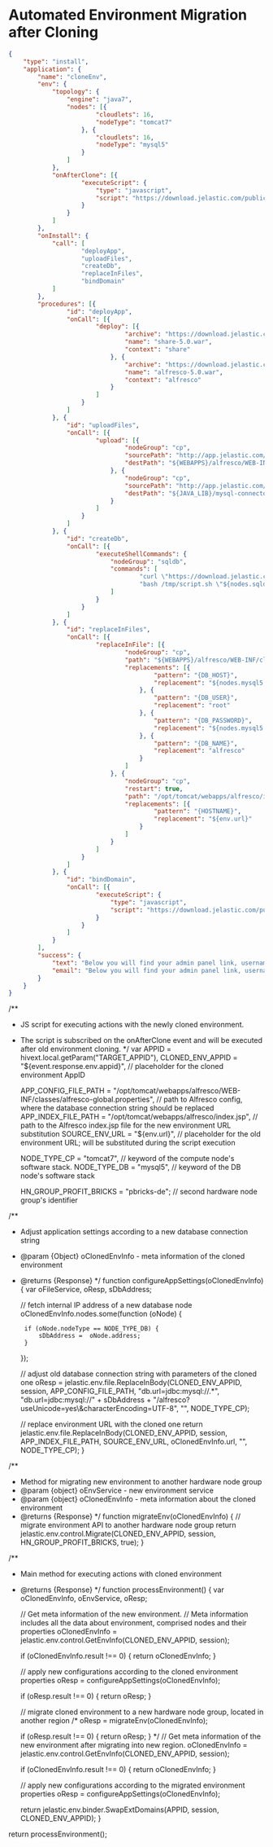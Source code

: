 # Automated Environment Migration after Cloning
``` json
{
	"type": "install",
	"application": {
		"name": "cloneEnv",
		"env": {
			"topology": {
				"engine": "java7",
				"nodes": [{
						"cloudlets": 16,
						"nodeType": "tomcat7"
					}, {
						"cloudlets": 16,
						"nodeType": "mysql5"
					}
				]
			},
			"onAfterClone": [{
					"executeScript": {
						"type": "javascript",
						"script": "https://download.jelastic.com/public.php?service=files&t=a6a659b4fcb85f4289559747b5568e4e&download"
					}
				}
			]
		},
		"onInstall": {
			"call": [
					"deployApp",
					"uploadFiles",
					"createDb",
					"replaceInFiles",
					"bindDomain"
			]
		},
		"procedures": [{
				"id": "deployApp",
				"onCall": [{
						"deploy": [{
								"archive": "https://download.jelastic.com/public.php?service=files&t=c3afe9748a679a132d47c0148978e3b2&download",
								"name": "share-5.0.war",
								"context": "share"
							}, {
								"archive": "https://download.jelastic.com/public.php?service=files&t=91924607b72d9211c38cfe111d424263&download",
								"name": "alfresco-5.0.war",
								"context": "alfresco"
							}
						]
					}
				]
			}, {
				"id": "uploadFiles",
				"onCall": [{
						"upload": [{
								"nodeGroup": "cp",
								"sourcePath": "http://app.jelastic.com/xssu/cross/download/RTYYHA81VwNaVlRAYAw4TUMVCRBUShURWBZsHH8iIlYQQktYDwIBQmNTTEBI",
								"destPath": "${WEBAPPS}/alfresco/WEB-INF/classes/alfresco-global.properties"
							}, {
								"nodeGroup": "cp",
								"sourcePath": "http://app.jelastic.com/xssu/cross/download/QjYYHA81VwNaVlRAYAw4TUMVCRBUShURWBZsHH8iIlYQQktYDwIBQmNTTEBI",
								"destPath": "${JAVA_LIB}/mysql-connector-java-5.0.8-bin.jar"
							}
						]
					}
				]
			}, {
				"id": "createDb",
				"onCall": [{
						"executeShellCommands": {
							"nodeGroup": "sqldb",
							"commands": [
									"curl \"https://download.jelastic.com/public.php?service=files&t=0f65b115eb5b9cdb889d135579414321&download\" -o /tmp/script.sh 2>&1",
									"bash /tmp/script.sh \"${nodes.sqldb.password}\" 2>&1"
							]
						}
					}
				]
			}, {
				"id": "replaceInFiles",
				"onCall": [{
						"replaceInFile": [{
								"nodeGroup": "cp",
								"path": "${WEBAPPS}/alfresco/WEB-INF/classes/alfresco-global.properties",
								"replacements": [{
										"pattern": "{DB_HOST}",
										"replacement": "${nodes.mysql5.address}"
									}, {
										"pattern": "{DB_USER}",
										"replacement": "root"
									}, {
										"pattern": "{DB_PASSWORD}",
										"replacement": "${nodes.mysql5.password}"
									}, {
										"pattern": "{DB_NAME}",
										"replacement": "alfresco"
									}
								]
							}, {
								"nodeGroup": "cp",
								"restart": true,
								"path": "/opt/tomcat/webapps/alfresco/index.jsp",
								"replacements": [{
										"pattern": "{HOSTNAME}",
										"replacement": "${env.url}"
									}
								]
							}
						]
					}
				]
			}, {
				"id": "bindDomain",
				"onCall": [{
						"executeScript": {
							"type": "javascript",
							"script": "https://download.jelastic.com/public.php?service=files&t=6f5ccac2b011cbc1d6239464ea0a4c97&download"
						}
					}
				]
			}
		],
		"success": {
			"text": "Below you will find your admin panel link, username and password.</br></br> <table style='font-size:13px; border: none;'><tr><td>Admin panel URL:</td><td style='padding-left: 10px;'><a href='${env.protocol}://${env.domain}/share/' target='_blank'>${env.protocol}://${env.domain}/share/</a></td></tr>  <tr><td>Admin name:</td><td style='padding-left: 10px;'>admin</td></tr><tr><td>Password:</td><td style='padding-left: 10px;'>admin</td></tr></table></br>To bind a custom domain name with your Alfresco please refer to the steps described in Jelastic <a href='http://docs.jelastic.com/custom-domains' target='_blank'>documentation</a>",
			"email": "Below you will find your admin panel link, username and password.</br></br> <table style='font-size:13px; border: none;'><tr><td>Admin panel URL:</td><td style='padding-left: 10px;'><a href='${env.protocol}://${env.domain}/share/' target='_blank'>${env.protocol}://${env.domain}/share/</a></td></tr>  <tr><td>Admin name:</td><td style='padding-left: 10px;'>admin</td></tr><tr><td>Password:</td><td style='padding-left: 10px;'>admin</td></tr></table></br>To bind a custom domain name with your Alfresco please refer to the steps described in Jelastic <a href='http://docs.jelastic.com/custom-domains' target='_blank'>documentation</a>"
		}
	}
}

```

/**
 * JS script for executing actions with the newly cloned environment.
 * The script is subscribed on the onAfterClone event and will be executed after old environment cloning.
 */
var APPID = hivext.local.getParam("TARGET_APPID"),
    CLONED_ENV_APPID = "${event.response.env.appid}", // placeholder for the cloned environment AppID

    APP_CONFIG_FILE_PATH = "/opt/tomcat/webapps/alfresco/WEB-INF/classes/alfresco-global.properties", // path to Alfresco config, where the database connection string should be replaced
    APP_INDEX_FILE_PATH = "/opt/tomcat/webapps/alfresco/index.jsp", // path to the Alfresco index.jsp file for the new environment URL substitution
    SOURCE_ENV_URL = "${env.url}", // placeholder for the old environment URL; will be substituted during the script execution

    NODE_TYPE_CP = "tomcat7", // keyword of the compute node's software stack.
    NODE_TYPE_DB = "mysql5", // keyword of the DB node's software stack

    HN_GROUP_PROFIT_BRICKS = "pbricks-de"; // second hardware node group's identifier

/**
 * Adjust application settings according to a new database connection string
 * @param {Object} oClonedEnvInfo - meta information of the cloned environment
 * @returns {Response}
 */
function configureAppSettings(oClonedEnvInfo) {
    var oFileService,
        oResp,
        sDbAddress;

    // fetch internal IP address of a new database node
    oClonedEnvInfo.nodes.some(function (oNode) {

        if (oNode.nodeType == NODE_TYPE_DB) {
            sDbAddress =  oNode.address;
        }
    });

    // adjust old database connection string with parameters of the cloned one
    oResp = jelastic.env.file.ReplaceInBody(CLONED_ENV_APPID, session, APP_CONFIG_FILE_PATH, "db.url=jdbc:mysql://.*", "db.url=jdbc:mysql://" + sDbAddress + "/alfresco?useUnicode=yes\\&characterEncoding=UTF-8", "", NODE_TYPE_CP);

    // replace environment URL with the cloned one
return jelastic.env.file.ReplaceInBody(CLONED_ENV_APPID, session, APP_INDEX_FILE_PATH, SOURCE_ENV_URL, oClonedEnvInfo.url, "", NODE_TYPE_CP);
}

/**
 * Method for migrating new environment to another hardware node group
 * @param {object} oEnvService - new environment service
 * @param {object} oClonedEnvInfo - meta information about the cloned environment
 * @returns {Response}
 */
function migrateEnv(oClonedEnvInfo) {
    // migrate environment API to another hardware node group
    return jelastic.env.control.Migrate(CLONED_ENV_APPID, session, HN_GROUP_PROFIT_BRICKS, true);
}

/**
 * Main method for executing actions with cloned environment
 * @returns {Response}
 */
function processEnvironment() {
    var oClonedEnvInfo,
        oEnvService,
        oResp;

    // Get meta information of the new environment.
    // Meta information includes all the data about environment, comprised nodes and their properties
     oClonedEnvInfo = jelastic.env.control.GetEnvInfo(CLONED_ENV_APPID, session);

    if (oClonedEnvInfo.result !== 0) {
        return oClonedEnvInfo;
    }

    // apply new configurations according to the cloned environment properties
    oResp = configureAppSettings(oClonedEnvInfo);

    if (oResp.result !== 0) {
        return oResp;
    }

    // migrate cloned environment to a new hardware node group, located in another region
/*    oResp = migrateEnv(oClonedEnvInfo);

    if (oResp.result !== 0) {
        return oResp;
    }
*/
    // Get meta information of the new environment after migrating into new region.
    oClonedEnvInfo = jelastic.env.control.GetEnvInfo(CLONED_ENV_APPID, session);

    if (oClonedEnvInfo.result !== 0) {
        return oClonedEnvInfo;
    }

    // apply new configurations according to the migrated environment properties
    oResp =  configureAppSettings(oClonedEnvInfo);

    return jelastic.env.binder.SwapExtDomains(APPID, session, CLONED_ENV_APPID);
}

return processEnvironment();
```

